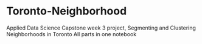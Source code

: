 # Toronto-Neighborhood
Applied Data Science Capstone week 3 project, Segmenting and Clustering Neighborhoods in Toronto
All parts in one notebook
